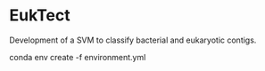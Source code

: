 # EukTect
Development of a SVM to classify bacterial and eukaryotic contigs.

conda env create -f environment.yml
